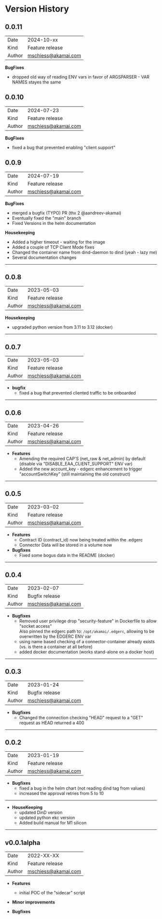 # Version History

## 0.0.11
|||
|---|---|
|Date|2024-10-xx
|Kind| Feature release
|Author| mschiess@akamai.com  
**BugFixes**
- dropped old way of reading ENV vars in favor of ARGSPARSER - VAR NAMES stayes the same

## 0.0.10
|||
|---|---|
|Date|2024-07-23
|Kind| Feature release
|Author| mschiess@akamai.com  
**BugFixes**
- fixed a bug that prevented enabling "client support" 

## 0.0.9
|||
|---|---|
|Date|2024-07-19 
|Kind| Feature release
|Author| mschiess@akamai.com  

**BugFixes**
- merged a bugfix (TYPO) PR (thx 2 @aandreev-akamai)
- Eventually fixed the "main" branch
- Fixed Versions in the helm documentation

**Housekeeping**
- Added a higher timeout - waiting for the image
- Added a couple of TCP Client Mode fixes
- Changed the container name from dind-daemon to dind (yeah - lazy me)
- Several documentation changes 
---

## 0.0.8
|||
|---|---|
|Date|2023-05-03
|Kind| Feature release
|Author| mschiess@akamai.com  
**Housekeeping**
- upgraded python version from 3.11 to 3.12 (docker)
---

## 0.0.7
|||
|---|---|
|Date|2023-05-03
|Kind| Feature release
|Author| mschiess@akamai.com
- **bugfix**
  - fixed a bug that prevented cliented traffic to be onboarded
---

## 0.0.6
|||
|---|---|
|Date|2023-04-26
|Kind| Feature release
|Author| mschiess@akamai.com
- **Features**
  - Amending the required CAP'S (net_raw & net_admin) by default (disable via "DISABLE_EAA_CLIENT_SUPPORT" ENV var)
  - Added the new account_key - edgerc enhancement to trigger "accountSwitchKey" (still maintaining the old construct)
----

## 0.0.5
|||
|---|---|
|Date|2023-03-02
|Kind| Feature release
|Author| mschiess@akamai.com
- **Features**
  - Contract ID  (contract_id) now being treated within the .edgerc
  - Connector Data will be stored in a volume now
- **Bugfixes**
  - Fixed some bogus data in the README (docker)

---


## 0.0.4
|||
|---|---|
|Date|2023-02-07
|Kind| Bugfix release
|Author| mschiess@akamai.com
- **Bugfixes**
  - Removed user privilege drop "security-feature" in Dockerfile to allow "socket access"  
    Also pinned the edgerc path to: `/opt/akamai/.edgerc`, allowing to be overwritten by the EDGERC ENV var
  - using name based checking of a connector-container already exists (vs. is there a container at all before) 
  - added docker documentation (works stand-alone on a docker host)
---


## 0.0.3
|||
|---|---|
|Date|2023-01-24
|Kind| Bugfix release
|Author| mschiess@akamai.com
- **Bugfixes**
  - Changed the connection checking "HEAD" request to a "GET" request as HEAD returned a 400
---

## 0.0.2
|||
|---|---|
|Date|2023-01-19
|Kind| Feature release
|Author| mschiess@akamai.com
- **Bugfixes**
  - fixed a bug in the helm chart (not reading dind tag from values)
  - increased the approval retries from 5 to 10
----

- **HouseKeeping**
  - updated DinD version
  - updated python ekc version
  - Added build manual for M1 silicon
---

## v0.0.1alpha
|||
|---|---|
|Date|2022-XX-XX
|Kind| Feature release
|Author| mschiess@akamai.com
- **Features**
  - initial POC of the "sidecar" script
  
- **Minor improvements**

- **Bugfixes**

